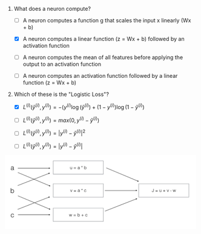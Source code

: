 1. What does a neuron compute?
    - [ ] A neuron computes a function g that scales the input x linearly (Wx + b)
    - [x] A neuron computes a linear function (z = Wx + b) followed by an activation function
    - [ ] A neuron computes the mean of all features before applying the output to an activation function
    - [ ] A neuron computes an activation function followed by a linear function (z = Wx + b)


2. Which of these is the "Logistic Loss"?
   - [x] ${L}^{(i)}(\hat{y}^{(i)}, y^{(i)}) = -( y^{(i)}\log(\hat{y}^{(i)}) + (1- y^{(i)})\log(1-\hat{y}^{(i)})$
   - [ ] ${L}^{(i)}(\hat{y}^{(i)}, y^{(i)}) = max(0, y^{(i)}-\hat{y}^{(i)})$
    - [ ] ${L}^{(i)}(\hat{y}^{(i)}, y^{(i)}) = |y^{(i)}-\hat{y}^{(i)}|^2$
    - [ ] ${L}^{(i)}(\hat{y}^{(i)}, y^{(i)}) = |y^{(i)}-\hat{y}^{(i)}|$


![](week2-1.png)